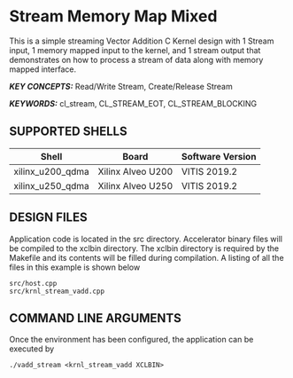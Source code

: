 Stream Memory Map Mixed
======================

This is a simple streaming Vector Addition C Kernel design with 1 Stream input, 1 memory mapped input to the kernel, and 1 stream output that demonstrates on how to process a stream of data along with memory mapped interface.

***KEY CONCEPTS:*** Read/Write Stream, Create/Release Stream

***KEYWORDS:*** cl_stream, CL_STREAM_EOT, CL_STREAM_BLOCKING

## SUPPORTED SHELLS
Shell | Board             | Software Version
---------|-------------------|-----------------
xilinx_u200_qdma|Xilinx Alveo U200|VITIS 2019.2
xilinx_u250_qdma|Xilinx Alveo U250|VITIS 2019.2


##  DESIGN FILES
Application code is located in the src directory. Accelerator binary files will be compiled to the xclbin directory. The xclbin directory is required by the Makefile and its contents will be filled during compilation. A listing of all the files in this example is shown below

```
src/host.cpp
src/krnl_stream_vadd.cpp
```

##  COMMAND LINE ARGUMENTS
Once the environment has been configured, the application can be executed by
```
./vadd_stream <krnl_stream_vadd XCLBIN>
```

